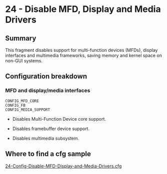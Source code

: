 # 24 - Disable MFD, Display and Media Drivers

## Summary

This fragment disables support for multi-function devices (MFDs), display interfaces and multimedia frameworks, saving memory and kernel space on non-GUI systems.

## Configuration breakdown

### MFD and display/media interfaces

```none
CONFIG_MFD_CORE
CONFIG_FB
CONFIG_MEDIA_SUPPORT
```

* Disables Multi-Function Device core support.

* Disables framebuffer device support.

* Disables multimedia subsystem.

## Where to find a cfg sample

[24-Config-Disable-MFD-Display-and-Media-Drivers.cfg](../../beagle-board/6.6.32/packaging/24-Config-Disable-MFD-Display-and-Media-Drivers.cfg)
